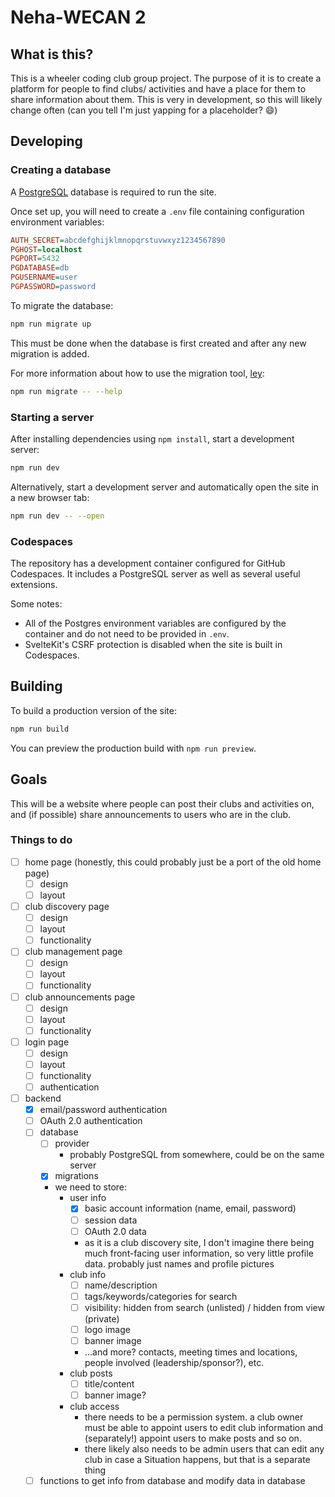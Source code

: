 # Neha-WECAN 2

## What is this?

This is a wheeler coding club group project. The purpose of it is to create a platform for people to find clubs/ activities and have a place for them to share information about them. This is very in development, so this will likely change often (can you tell I'm just yapping for a placeholder? :smile:)

## Developing

### Creating a database

A [PostgreSQL](https://www.postgresql.org/) database is required to run the site.

Once set up, you will need to create a `.env` file containing configuration environment variables:

```ini
AUTH_SECRET=abcdefghijklmnopqrstuvwxyz1234567890
PGHOST=localhost
PGPORT=5432
PGDATABASE=db
PGUSERNAME=user
PGPASSWORD=password
```

To migrate the database:

```bash
npm run migrate up
```

This must be done when the database is first created and after any new migration is added.

For more information about how to use the migration tool, [ley](https://github.com/lukeed/ley):

```bash
npm run migrate -- --help
```

### Starting a server

After installing dependencies using `npm install`, start a development server:

```bash
npm run dev
```

Alternatively, start a development server and automatically open the site in a new browser tab:

```bash
npm run dev -- --open
```

### Codespaces

The repository has a development container configured for GitHub Codespaces. It includes a PostgreSQL server as well as several useful extensions.

Some notes:

- All of the Postgres environment variables are configured by the container and do not need to be provided in `.env`.
- SvelteKit's CSRF protection is disabled when the site is built in Codespaces.

## Building

To build a production version of the site:

```bash
npm run build
```

You can preview the production build with `npm run preview`.

## Goals

This will be a website where people can post their clubs and activities on, and (if possible) share announcements to users who are in the club.

### Things to do

- [ ] home page (honestly, this could probably just be a port of the old home page)
  - [ ] design
  - [ ] layout
- [ ] club discovery page
  - [ ] design
  - [ ] layout
  - [ ] functionality
- [ ] club management page
  - [ ] design
  - [ ] layout
  - [ ] functionality
- [ ] club announcements page
  - [ ] design
  - [ ] layout
  - [ ] functionality
- [ ] login page
  - [ ] design
  - [ ] layout
  - [ ] functionality
  - [ ] authentication
- [ ] backend
  - [x] email/password authentication
  - [ ] OAuth 2.0 authentication
  - [ ] database
    - [ ] provider
      - probably PostgreSQL from somewhere, could be on the same server
    - [x] migrations
    - we need to store:
      - user info
        - [x] basic account information (name, email, password)
        - [ ] session data
        - [ ] OAuth 2.0 data
        - as it is a club discovery site, I don't imagine there being much front-facing user information, so very little profile data. probably just names and profile pictures
      - club info
        - [ ] name/description
        - [ ] tags/keywords/categories for search
        - [ ] visibility: hidden from search (unlisted) / hidden from view (private)
        - [ ] logo image
        - [ ] banner image
        - ...and more? contacts, meeting times and locations, people involved (leadership/sponsor?), etc.
      - club posts
        - [ ] title/content
        - [ ] banner image?
      - club access
        - there needs to be a permission system. a club owner must be able to appoint users to edit club information and (separately!) appoint users to make posts and so on.
        - there likely also needs to be admin users that can edit any club in case a Situation happens, but that is a separate thing
  - [ ] functions to get info from database and modify data in database
